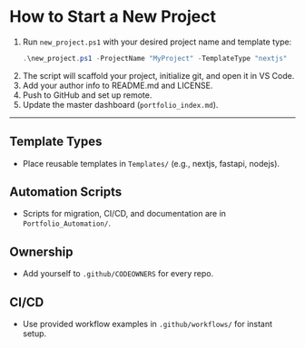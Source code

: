 # How to Start a New Project

1. Run `new_project.ps1` with your desired project name and template type:
   ```powershell
   .\new_project.ps1 -ProjectName "MyProject" -TemplateType "nextjs"
   ```
2. The script will scaffold your project, initialize git, and open it in VS Code.
3. Add your author info to README.md and LICENSE.
4. Push to GitHub and set up remote.
5. Update the master dashboard (`portfolio_index.md`).

---

## Template Types
- Place reusable templates in `Templates/` (e.g., nextjs, fastapi, nodejs).

## Automation Scripts
- Scripts for migration, CI/CD, and documentation are in `Portfolio_Automation/`.

## Ownership
- Add yourself to `.github/CODEOWNERS` for every repo.

## CI/CD
- Use provided workflow examples in `.github/workflows/` for instant setup.
